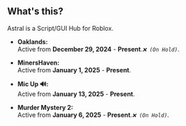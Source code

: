 ## What's this?
Astral is a Script/GUI Hub for Roblox.

- **Oaklands:**  
  Active from **December 29, 2024** - **Present**.*`❌ (On Hold)`*. 

- **MinersHaven:**  
  Active from **January 1, 2025** - **Present**.

- **Mic Up 🔊:**  
  Active from **January 13, 2025** - **Present**.

- **Murder Mystery 2:**  
Active from **January 6, 2025** - **Present**.*`❌ (On Hold)`*. 